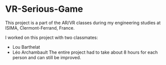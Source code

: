 # VR-Serious-Game

This project is a part of the AR/VR classes during my engineering studies at ISIMA, Clermont-Ferrand, France.

I worked on this project with two classmates:
* Lou Barthelat
* Léo Archambault
The entire project had to take about 8 hours for each person and can still be improved.
